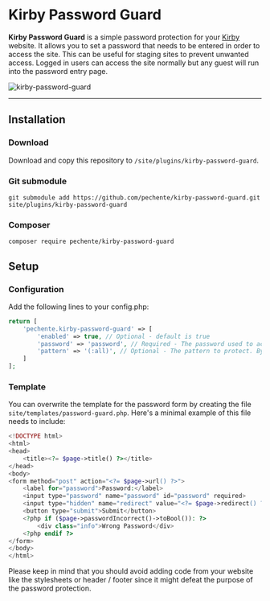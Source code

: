 # Kirby Password Guard

**Kirby Password Guard** is a simple password protection for your [Kirby](https://getkirby.com/) website. It allows you
to
set a password that needs to be entered in order to access the site. This can be useful for staging sites to prevent
unwanted access. Logged in users can access the site normally but any guest will run into the password entry page.

![kirby-password-guard](https://github.com/user-attachments/assets/2e4596a7-56a9-4084-8b5c-4c3358e4f34c)

****

## Installation

### Download

Download and copy this repository to `/site/plugins/kirby-password-guard`.

### Git submodule

```
git submodule add https://github.com/pechente/kirby-password-guard.git site/plugins/kirby-password-guard
```

### Composer

```
composer require pechente/kirby-password-guard
```

## Setup

### Configuration

Add the following lines to your config.php:

```php
return [
    'pechente.kirby-password-guard' => [
        'enabled' => true, // Optional - default is true
        'password' => 'password', // Required - The password used to access the site
        'pattern' => '(:all)', // Optional - The pattern to protect. By default, all pages are protected. Check the Kirby documentation for more information.
    ]
];
```

### Template

You can overwrite the template for the password form by creating the file `site/templates/password-guard.php`. Here's a
minimal example of this file needs to include:

```php
<!DOCTYPE html>
<html>
<head>
    <title><?= $page->title() ?></title>
</head>
<body>
<form method="post" action="<?= $page->url() ?>">
    <label for="password">Password:</label>
    <input type="password" name="password" id="password" required>
    <input type="hidden" name="redirect" value="<?= $page->redirect() ?>">
    <button type="submit">Submit</button>
    <?php if ($page->passwordIncorrect()->toBool()): ?>
        <div class="info">Wrong Password</div>
    <?php endif ?>
</form>
</body>
</html>
```

Please keep in mind that you should avoid adding code from your website like the stylesheets or header / footer since it
might defeat the purpose of the password protection.
